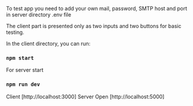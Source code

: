 To test app you need to add your own mail, password, SMTP host and port in server directory .env file

The client part is presented only as two inputs and two buttons for basic testing. 

In the client directory, you can run:
### `npm start`

For server start 

### `npm run dev`

Client [http://localhost:3000]
Server Open [http://localhost:5000]